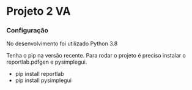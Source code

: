 # Projeto 2 VA
### Configuração

No desenvolvimento foi utilizado Python 3.8

Tenha o pip na versão recente.
Para rodar o projeto é preciso instalar o reportlab.pdfgen e pysimplegui.

* pip install reportlab
* pip install pysimplegui
